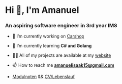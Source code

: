 <h1>Hi 👋, I'm Amanuel</h1>
<h3>An aspiring software engineer in 3rd year IMS</h3>

- 🔭 I’m currently working on [Carshop](https://github.com/amanafro/Carshop)

- 🌱 I’m currently learning **C# and Golang**

- 👨‍💻 All of my projects are available at my [website](https://amanuel-isaak.vercel.app/)

- 📫 How to reach me **amanuelisaak15@gmail.com**

- [Modulnoten](modulnote.pdf) && [CV/Lebenslauf](lebenslauf.pdf) 

